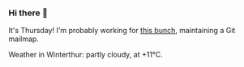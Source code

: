 ### Hi there :wave:

It's Thursday! I'm probably working for [this bunch](https://github.com/kohofinancial), maintaining a Git mailmap.

Weather in Winterthur: partly cloudy, at +11°C.
